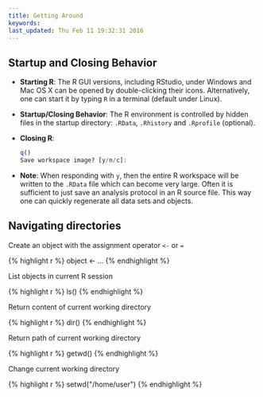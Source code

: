 ```yaml
---
title: Getting Around
keywords: 
last_updated: Thu Feb 11 19:32:31 2016
---
```


## Startup and Closing Behavior

* __Starting R__:
    The R GUI versions, including RStudio, under Windows and Mac OS X can be
    opened by double-clicking their icons. Alternatively, one can start it by
    typing `R` in a terminal (default under Linux). 

* __Startup/Closing Behavior__:
    The R environment is controlled by hidden files in the startup directory:
    `.RData`, `.Rhistory` and `.Rprofile` (optional). 
	
    
* __Closing R__:

    
    ```r
    q()  
    Save workspace image? [y/n/c]:
    ```
        
* __Note__:
    When responding with `y`, then the entire R workspace will be written to
    the `.RData` file which can become very large. Often it is sufficient to just
    save an analysis protocol in an R source file. This way one can quickly
    regenerate all data sets and objects. 


## Navigating directories

Create an object with the assignment operator `<-` or `=`

{% highlight r %}
object <- ...
{% endhighlight %}

List objects in current R session

{% highlight r %}
ls()
{% endhighlight %}

Return content of current working directory

{% highlight r %}
dir()
{% endhighlight %}

Return path of current working directory

{% highlight r %}
getwd()
{% endhighlight %}

Change current working directory

{% highlight r %}
setwd("/home/user")
{% endhighlight %}

